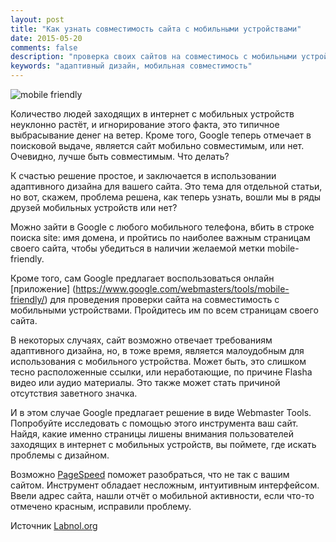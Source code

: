 ```yaml
---
layout: post
title: "Как узнать совместимость сайта с мобильными устройствами"
date: 2015-05-20 
comments: false
description: "проверка своих сайтов на совместимось с мобильными устройствами"
keywords: "адаптивный дизайн, мобильная совместимость"
---
```

![mobile friendly](http://s009.radikal.ru/i308/1506/f9/67966815c909.jpg "mobile friendly")


Количество людей заходящих в интернет с мобильных устройств неуклонно растёт, и игнорирование этого факта, это типичное выбрасывание денег на ветер. Кроме того, Google теперь отмечает в поисковой выдаче, является сайт мобильно совместимым, или нет. Очевидно, лучше быть совместимым. Что делать?

К счастью решение простое, и заключается в использовании адаптивного дизайна для вашего сайта. Это тема для отдельной статьи, но вот, скажем, проблема решена, как теперь узнать, вошли мы в ряды друзей мобильных устройств или нет?

Можно зайти в Google с любого мобильного телефона, вбить в строке поиска site: имя домена, и пройтись по наиболее важным страницам своего сайта, чтобы убедиться в наличии желаемой метки mobile-friendly.

Кроме того, сам Google предлагает воспользоваться онлайн [приложение] (https://www.google.com/webmasters/tools/mobile-friendly/) для проведения проверки сайта на совместимость с мобильными устройствами. Пройдитесь им по всем страницам своего сайта.

В некоторых случаях, сайт возможно отвечает требованиям адаптивного дизайна, но, в тоже время, является малоудобным для использования с мобильного устройства. Может быть, это слишком тесно расположенные ссылки, или неработающие, по причине Flashа видео или аудио материалы. Это также может стать причиной отсутствия заветного значка.

И в этом случае Google предлагает решение в виде Webmaster Tools. Попробуйте исследовать с помощью этого инструмента ваш сайт. Найдя, какие именно страницы лишены внимания пользователей заходящих в интернет с мобильных устройств, вы поймете, где искать проблемы с дизайном.

Возможно [PageSpeed]( https://developers.google.com/speed/pagespeed/insights/) поможет разобраться, что не так с вашим сайтом. Инструмент обладает несложным, интуитивным интерфейсом. Ввели адрес сайта, нашли отчёт о мобильной активности, если что-то отмечено красным, исправили проблему.

Источник [Labnol.org](http://www.labnol.org/internet/test-mobile-friendly-website/20330/)
